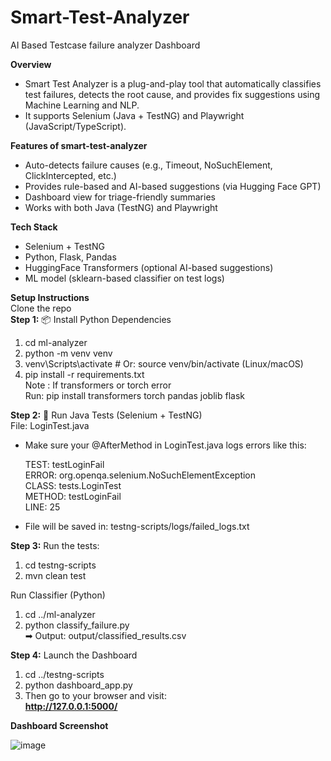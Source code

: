 # Smart-Test-Analyzer
AI Based Testcase failure analyzer Dashboard 

**Overview** 
- Smart Test Analyzer is a plug-and-play tool that automatically classifies test failures, detects the root cause, and provides fix suggestions using Machine Learning and NLP.
- It supports Selenium (Java + TestNG) and Playwright (JavaScript/TypeScript).

**Features of smart-test-analyzer**
- Auto-detects failure causes (e.g., Timeout, NoSuchElement, ClickIntercepted, etc.)
- Provides rule-based and AI-based suggestions (via Hugging Face GPT)
- Dashboard view for triage-friendly summaries
- Works with both Java (TestNG) and Playwright

**Tech Stack**  
- Selenium + TestNG  
- Python, Flask, Pandas
- HuggingFace Transformers (optional AI-based suggestions)
- ML model (sklearn-based classifier on test logs)

**Setup Instructions**  
Clone the repo      
**Step 1:** 📦 Install Python Dependencies   
1. cd ml-analyzer  
2. python -m venv venv   
3. venv\Scripts\activate     # Or: source venv/bin/activate (Linux/macOS)   
4. pip install -r requirements.txt   
Note : If transformers or torch error   
Run: pip install transformers torch pandas joblib flask   

**Step 2:** 🧪 Run Java Tests (Selenium + TestNG)   
File: LoginTest.java   

- Make sure your @AfterMethod in LoginTest.java logs errors like this:  

  TEST: testLoginFail  
  ERROR: org.openqa.selenium.NoSuchElementException  
  CLASS: tests.LoginTest   
  METHOD: testLoginFail  
  LINE: 25  

- File will be saved in: testng-scripts/logs/failed_logs.txt   

**Step 3:** Run the tests:      

1. cd testng-scripts  
2. mvn clean test
   
Run Classifier (Python)  
1. cd ../ml-analyzer  
2. python classify_failure.py  
➡ Output: output/classified_results.csv  

**Step 4:** Launch the Dashboard  

1. cd ../testng-scripts  
2. python dashboard_app.py  
3. Then go to your browser and visit:  
**http://127.0.0.1:5000/**

**Dashboard Screenshot**  

![image](https://github.com/user-attachments/assets/ce96a5a9-f195-4850-b2b0-107da821a74f)

